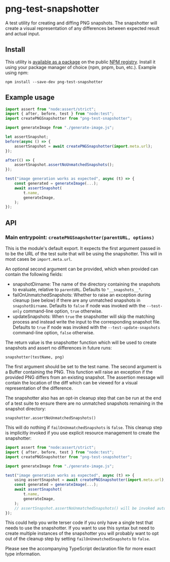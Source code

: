 # png-test-snapshotter

A test utility for creating and diffing PNG snapshots. The snapshotter will create a visual representation of any differences between expected result and actual input.

## Install

This utility is [available as a package](https://npmjs.com/package/png-test-snapshotter) on the public [NPM registry](https://npmjs.com). Install it using your package manager of choice (npm, pnpm, bun, etc.). Example using npm:

```shell
npm install --save-dev png-test-snapshotter
```

## Example usage

```js
import assert from "node:assert/strict";
import { after, before, test } from "node:test";
import createPNGSnapshotter from "png-test-snapshotter";

import generateImage from "./generate-image.js";

let assertSnapshot;
before(async () => {
    assertSnapshot = await createPNGSnapshotter(import.meta.url);
});

after(() => {
    assertSnapshot.assertNoUnmatchedSnapshots();
});

test("image generation works as expected", async (t) => {
    const generated = generateImage(...);
    await assertSnapshot(
        t.name,
        generateImage,
    );
});
```

## API

### Main entrypoint: `createPNGSnapshotter(parentURL, options)`

This is the module's default export. It expects the first argument passed in to be the URL of the test suite that will be using the snapshotter. This will in most cases be `import.meta.url`.

An optional second argument can be provided, which when provided can contain the following fields:
* snapshotDirname: The name of the directory containing the snapshots to evaluate, relative to `parentURL`. Defaults to `"__snapshots__"`.
* failOnUnmatchedSnapshots: Whether to raise an exception during cleanup (see below) if there are any unmatched snapshots in `snapshotDirname`. Defaults to `false` if node was invoked with the `--test-only` command-line option, `true` otherwise.
* updateSnapshots: When `true` the snapshotter will skip the matching process and instead write the input to the corresponding snapshot file. Defaults to `true` if node was invoked with the `--test-update-snapshots` command-line option, `false` otherwise.

The return value is the snapshotter function which will be used to create snapshots and assert no differences in future runs:

`snapshotter(testName, png)`

The first argument should be set to the test name. The second argument is a Buffer containing the PNG. This function will raise an exception if the provided PNG differs from an existing snapshot. The assertion message will contain the location of the diff which can be viewed for a visual representation of the difference.

The snapshotter also has an opt-in cleanup step that can be run at the end of a test suite to ensure there are no unmatched snapshots remaining in the snapshot directory:

`snapshotter.assertNoUnmatchedSnapshots()`

This will do nothing if `failOnUnmatchedSnapshots` is `false`. This cleanup step is implicitly invoked if you use explicit resource management to create the snapshotter:

```js
import assert from "node:assert/strict";
import { after, before, test } from "node:test";
import createPNGSnapshotter from "png-test-snapshotter";

import generateImage from "./generate-image.js";

test("image generation works as expected", async (t) => {
    using assertSnapshot = await createPNGSnapshotter(import.meta.url);
    const generated = generateImage(...);
    await assertSnapshot(
        t.name,
        generateImage,
    );
    // assertSnapshot.assertNoUnmatchedSnapshots() will be invoked automatically when this block is exited
});
```

This could help you write terser code if you only have a single test that needs to use the snapshotter. If you want to use this syntax but need to create multiple instances of the snapshotter you will probably want to opt out of the cleanup step by setting `failOnUnmatchedSnapshots` to `false`.

Please see the accompanying TypeScript declaration file for more exact type information.
